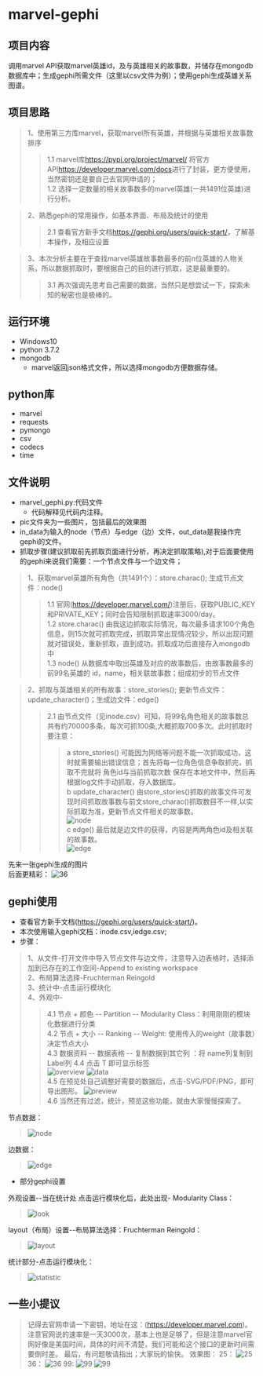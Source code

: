 # marvel-gephi
## 项目内容  
调用marvel API获取marvel英雄id，及与英雄相关的故事数，并储存在mongodb数据库中；生成gephi所需文件（这里以csv文件为例）；使用gephi生成英雄关系图谱。
## 项目思路
> 1、使用第三方库marvel，获取marvel所有英雄，并根据与英雄相关故事数排序
> > 1.1 marvel库<https://pypi.org/project/marvel/> 将官方API<https://developer.marvel.com/docs>进行了封装，更方便使用，当然密钥还是要自己去官网申请的；<br>
1.2 选择一定数量的相关故事数多的marvel英雄(一共1491位英雄)进行分析。

> 2、熟悉gephi的常用操作，如基本界面、布局及统计的使用
> > 2.1 查看官方新手文档<https://gephi.org/users/quick-start/>，了解基本操作，及相应设置

> 3、本次分析主要在于查找marvel英雄故事数最多的前n位英雄的人物关系，所以数据抓取时，要根据自己的目的进行抓取，这是最重要的。
> > 3.1 再次强调先思考自己需要的数据，当然只是想尝试一下，探索未知的秘密也是极棒的。

## 运行环境
* Windows10
* python 3.7.2
* mongodb
  * marvel返回json格式文件，所以选择mongodb方便数据存储。
## python库
* marvel
* requests
* pymongo
* csv
* codecs
* time
## 文件说明
* marvel_gephi.py:代码文件
  * 代码解释见代码内注释。
* pic文件夹为一些图片，包括最后的效果图
* in_data为输入的node（节点）与edge（边）文件，out_data是我操作完gephi的文件。
* 抓取步骤(建议抓取前先抓取页面进行分析，再决定抓取策略),对于后面要使用的gephi来说我们需要：一个节点文件与一个边文件；
> 1、获取marvel英雄所有角色（共1491个）：store.charac(); 生成节点文件：node()
> > 1.1 官网(<https://developer.marvel.com/>)注册后，获取PUBLIC_KEY和PRIVATE_KEY；同时会告知限制抓取速率3000/day。<br>
1.2 store.charac() 由我这边抓取实际情况，每次最多请求100个角色信息，则15次就可抓取完成，抓取异常出现情况较少，所以出现问题就对错误处，重新抓取，直到成功。抓取成功后直接存入mongodb中<br>
1.3 node() 从数据库中取出英雄及对应的故事数后，由故事数最多的前99名英雄的 id，name，相关联故事数；组成初步的节点文件

> 2、抓取与英雄相关的所有故事：store_stories(); 更新节点文件：update_character()；生成边文件：edge()
> > 2.1 由节点文件（见inode.csv）可知，将99名角色相关的故事数总共有约70000多条，每次可抓100条,大概抓取700多次。此时抓取时要注意：
> > > a store_stories() 可能因为网络等问题不能一次抓取成功，这时就需要输出错误信息；首先将每一位角色信息争取抓完，抓取不完就将 角色id与当前抓取次数 保存在本地文件中，然后再根据log文件手动抓取，存入数据库。<br>
b update_character() 由store_stories()抓取的故事文件可发现时间抓取故事数与前文store_charac()抓取数目不一样,以实际抓取为准，更新节点文件相关的故事数。<br>
> ![node](pic/id-lable-w.png)<br>
c edge() 最后就是边文件的获得，内容是两两角色id及相关联的故事数。<br>
> ![edge](pic/s-t-w.png)

先来一张gephi生成的图片<br>
后面更精彩：
![36](pic/zn36.svg)
## gephi使用
* 查看官方新手文档(<https://gephi.org/users/quick-start/>)。
* 本次使用输入gephi文档：inode.csv,iedge.csv;
* 步骤：
> 1、从文件-打开文件中导入节点文件与边文件，注意导入边表格时，选择添加到已存在的工作空间-Append to existing workspace <br>
> 2、布局算法选择-Fruchterman Reingold <br>
> 3、统计中-点击运行模块化<br>
> 4、外观中-
> > 4.1 节点 + 颜色 -- Partition -- Modularity Class：利用刚刚的模块化数据进行分类<br>
> > 4.2 节点 + 大小 -- Ranking -- Weight: 使用传入的weight（故事数）决定节点大小<br>
> > 4.3 数据资料 -- 数据表格 -- 复制数据到其它列 ：将 name列复制到 Label列
> > 4.4 点击 T 即可显示标签<br>
> ![overview](pic/over.png)
> ![data](pic/data.png)<br>
> > 4.5 在预览处自己调整好需要的数据后，点击-SVG/PDF/PNG，即可导出图形。
> ![preview](pic/preview.png)<br>
> > 4.6 当然还有过滤，统计，预览这些功能，就由大家慢慢探索了。

节点数据：

> ![node](pic/id-lable-w.png)

边数据：

> ![edge](pic/s-t-w.png)

* 部分gephi设置

外观设置--当在统计处 点击运行模块化后，此处出现- Modularity Class：

> ![look](pic/look.png)

layout（布局）设置--布局算法选择：Fruchterman Reingold：

> ![layout](pic/layout.png)

统计部分-点击运行模块化：

> ![statistic](pic/statistic.png)
## 一些小提议
> 记得去官网申请一下密钥，地址在这：(<https://developer.marvel.com>)。
> 注意官网说的速率是一天3000次，基本上也是足够了，但是注意marvel官网好像是美国时间，具体的时间不清楚，我们可能和这个接口的更新时间需要倒时差。
> 最后，有问题敬请指出；大家玩的愉快。
> 效果图：
25：
![25](pic/h25.svg)
36：
![36](pic/zn36.svg)
99:
![99](pic/h99.svg)
![99](pic/100.svg)





